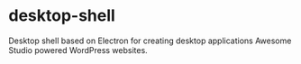 # desktop-shell
Desktop shell based on Electron for creating desktop applications Awesome Studio powered WordPress websites.
